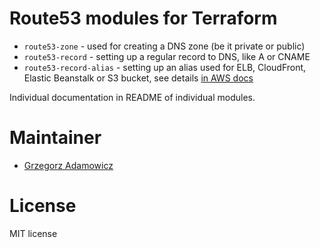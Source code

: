 # Route53 modules for Terraform

- `route53-zone` - used for creating a DNS zone (be it private or public)
- `route53-record` - setting up a regular record to DNS, like A or CNAME
- `route53-record-alias` - setting up an alias used for ELB, CloudFront, Elastic Beanstalk or S3 bucket, see details [in AWS docs](https://docs.aws.amazon.com/Route53/latest/DeveloperGuide/resource-record-sets-choosing-alias-non-alias.html)

Individual documentation in README of individual modules.

# Maintainer

- [Grzegorz Adamowicz](https://github.com/gstlt)

# License

MIT license

